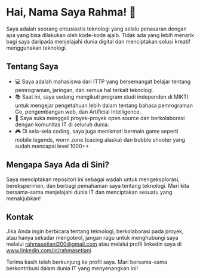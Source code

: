 # Hai, Nama Saya Rahma! 👋

Saya adalah seorang entusiastis teknologi yang selalu penasaran dengan apa yang bisa dilakukan oleh kode-kode ajaib. Tidak ada yang lebih menarik bagi saya daripada menjelajahi dunia digital dan menciptakan solusi kreatif menggunakan teknologi.

## Tentang Saya

- 💻 Saya adalah mahasiswa dari ITTP yang bersemangat belajar tentang pemrograman, jaringan, dan semua hal terkait teknologi.
- 📚 Saat ini, saya sedang mengikuti program studi independen di MIKTI untuk mengejar pengetahuan lebih dalam tentang bahasa pemrograman Go, pengembangan web, dan Artificial Intelligence.
- 🚀 Saya suka menggali proyek-proyek open source dan berkolaborasi dengan komunitas IT di seluruh dunia.
- 🎮 Di sela-sela coding, saya juga menikmati bermain game seperti mobile legends, worm zone (cacing alaska) dan bubble shooter yang sudah mencapai level 1000++

## Mengapa Saya Ada di Sini?

Saya menciptakan repositori ini sebagai wadah untuk mengeksplorasi, bereksperimen, dan berbagi pemahaman saya tentang teknologi. Mari kita bersama-sama menjelajahi dunia IT dan menciptakan sesuatu yang menakjubkan!

## Kontak

Jika Anda ingin berbicara tentang teknologi, berkolaborasi pada proyek, atau hanya sekadar mengobrol, jangan ragu untuk menghubungi saya melalui rahmasetiani200@gmail.com atau melalui profil linkedin saya di www.linkedin.com/in/rahmasetiani


Terima kasih telah berkunjung ke profil saya. Mari bersama-sama berkontribusi dalam dunia IT yang menyenangkan ini!
